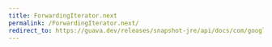 ```yaml
---
title: ForwardingIterator.next
permalink: /ForwardingIterator.next/
redirect_to: https://guava.dev/releases/snapshot-jre/api/docs/com/google/common/collect/ForwardingIterator.html#next--
---
```


